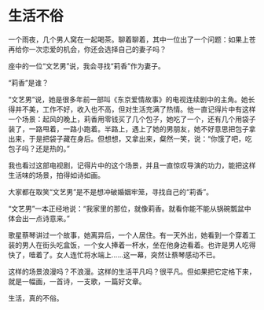 # 生活不俗

一个雨夜，几个男人窝在一起喝茶。聊着聊着，其中一位出了一个问题：如果上苍再给你一次恋爱的机会，你还会选择自己的妻子吗？ 

座中的一位“文艺男”说，我会寻找“莉香”作为妻子。 

“莉香”是谁？ 

“文艺男”说，她是很多年前一部叫《东京爱情故事》的电视连续剧中的主角。她长得并不美，工作不好，收入也不高，但对生活充满了热情。他一直记得片中有这样一个场景：起风的晚上，莉香用零钱买了几个包子，她吃了一个，还有几个用袋子装了，一路甩着，一路小跑着。半路上，遇上了她的男朋友，她不好意思把包子拿出来，于是把袋子藏在身后。但想想，又拿出来，粲然一笑，说：“你饿了吧，吃包子吗？还是热的。” 

我也看过这部电视剧，记得片中的这个场景，并且一直惊叹导演的功力，能把这样生活味的场景，拍得如诗如画。 

大家都在取笑“文艺男”是不是想冲破婚姻牢笼，寻找自己的“莉香”。 

“文艺男”一本正经地说：“我家里的那位，就像莉香。就看你能不能从锅碗瓢盆中体会出一点诗意来。” 

歌星蔡琴讲过一个故事，她离异后，一个人居住。有一天外出，她看到一个穿着工装的男人在街头吃盒饭，一个女人捧着一杯水，坐在他身边看着。也许是男人吃得快了，噎着了。女人连忙将水端上……这一幕，突然让蔡琴感动不已。 

这样的场景浪漫吗？不浪漫。这样的生活平凡吗？很平凡。但如果把它定格下来，就是一幅画，一首诗，一支歌，一篇好文章。 

生活，真的不俗。